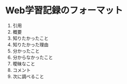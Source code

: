 # Web学習記録のフォーマット

1. 引用
2. 概要
3. 知りたかったこと
4. 知りたかった理由
5. 分かったこと
6. 分からなかったこと
7. 曖昧なこと
8. コメント
9. 次に調べること
